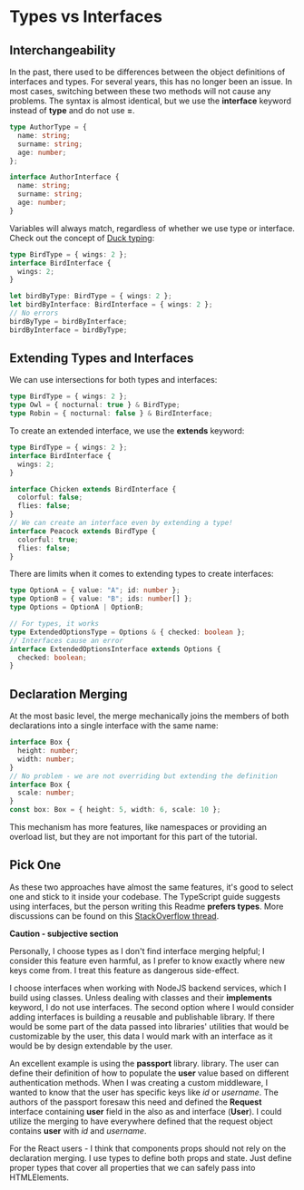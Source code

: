 # Types vs Interfaces

## Interchangeability

In the past, there used to be differences between the object definitions of interfaces and types. For several years, this has no longer been an issue. In most cases, switching between these two methods will not cause any problems. The syntax is almost identical, but we use the **interface** keyword instead of **type** and do not use **=**.

```ts
type AuthorType = {
  name: string;
  surname: string;
  age: number;
};

interface AuthorInterface {
  name: string;
  surname: string;
  age: number;
}
```

Variables will always match, regardless of whether we use type or interface. Check out the concept of [Duck typing](https://en.wikipedia.org/wiki/Duck_typing):

```ts
type BirdType = { wings: 2 };
interface BirdInterface {
  wings: 2;
}

let birdByType: BirdType = { wings: 2 };
let birdByInterface: BirdInterface = { wings: 2 };
// No errors
birdByType = birdByInterface;
birdByInterface = birdByType;
```

## Extending Types and Interfaces

We can use intersections for both types and interfaces:

```ts
type BirdType = { wings: 2 };
type Owl = { nocturnal: true } & BirdType;
type Robin = { nocturnal: false } & BirdInterface;
```

To create an extended interface, we use the **extends** keyword:

```ts
type BirdType = { wings: 2 };
interface BirdInterface {
  wings: 2;
}

interface Chicken extends BirdInterface {
  colorful: false;
  flies: false;
}
// We can create an interface even by extending a type!
interface Peacock extends BirdType {
  colorful: true;
  flies: false;
}
```

There are limits when it comes to extending types to create interfaces:

```ts
type OptionA = { value: "A"; id: number };
type OptionB = { value: "B"; ids: number[] };
type Options = OptionA | OptionB;

// For types, it works
type ExtendedOptionsType = Options & { checked: boolean };
// Interfaces cause an error
interface ExtendedOptionsInterface extends Options {
  checked: boolean;
}
```

## Declaration Merging

At the most basic level, the merge mechanically joins the members of both declarations into a single interface with the same name:

```ts
interface Box {
  height: number;
  width: number;
}
// No problem - we are not overriding but extending the definition
interface Box {
  scale: number;
}
const box: Box = { height: 5, width: 6, scale: 10 };
```

This mechanism has more features, like namespaces or providing an overload list, but they are not important for this part of the tutorial.

## Pick One

As these two approaches have almost the same features, it's good to select one and stick to it inside your codebase. The TypeScript guide suggests using interfaces, but the person writing this Readme **prefers types**. More discussions can be found on this [StackOverflow thread](https://stackoverflow.com/questions/37233735/typescript-interfaces-vs-types/52682220#52682220).

**Caution - subjective section**

Personally, I choose types as I don't find interface merging helpful; I consider this feature even harmful, as I prefer to know exactly where new keys come from. I treat this feature as dangerous side-effect.

I choose interfaces when working with NodeJS backend services, which I build using classes. Unless dealing with classes and their **implements** keyword, I do not use interfaces. The second option where I would consider adding interfaces is building a reusable and publishable library. If there would be some part of the data passed into libraries' utilities that would be customizable by the user, this data I would mark with an interface as it would be by design extendable by the user.

An excellent example is using the **passport** library. library. The user can define their definition of how to populate the **user** value based on different authentication methods. When I was creating a custom middleware, I wanted to know that the user has specific keys like _id_ or _username_. The authors of the passport foresaw this need and defined the **Request** interface containing **user** field in the also as and interface (**User**). I could utilize the merging to have everywhere defined that the request object contains **user** with _id_ and _username_.

For the React users - I think that components props should not rely on the declaration merging. I use types to define both props and state. Just define proper types that cover all properties that we can safely pass into HTMLElements.
